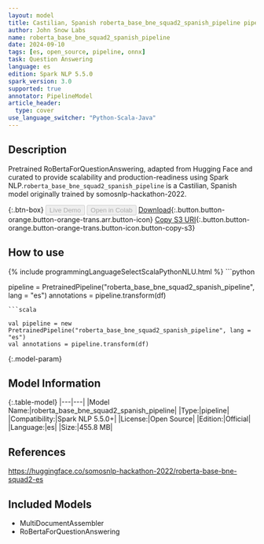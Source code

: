 ```yaml
---
layout: model
title: Castilian, Spanish roberta_base_bne_squad2_spanish_pipeline pipeline RoBertaForQuestionAnswering from somosnlp-hackathon-2022
author: John Snow Labs
name: roberta_base_bne_squad2_spanish_pipeline
date: 2024-09-10
tags: [es, open_source, pipeline, onnx]
task: Question Answering
language: es
edition: Spark NLP 5.5.0
spark_version: 3.0
supported: true
annotator: PipelineModel
article_header:
  type: cover
use_language_switcher: "Python-Scala-Java"
---
```


## Description

Pretrained RoBertaForQuestionAnswering, adapted from Hugging Face and curated to provide scalability and production-readiness using Spark NLP.`roberta_base_bne_squad2_spanish_pipeline` is a Castilian, Spanish model originally trained by somosnlp-hackathon-2022.

{:.btn-box}
<button class="button button-orange" disabled>Live Demo</button>
<button class="button button-orange" disabled>Open in Colab</button>
[Download](https://s3.amazonaws.com/auxdata.johnsnowlabs.com/public/models/roberta_base_bne_squad2_spanish_pipeline_es_5.5.0_3.0_1725987273026.zip){:.button.button-orange.button-orange-trans.arr.button-icon}
[Copy S3 URI](s3://auxdata.johnsnowlabs.com/public/models/roberta_base_bne_squad2_spanish_pipeline_es_5.5.0_3.0_1725987273026.zip){:.button.button-orange.button-orange-trans.button-icon.button-copy-s3}

## How to use



<div class="tabs-box" markdown="1">
{% include programmingLanguageSelectScalaPythonNLU.html %}
```python

pipeline = PretrainedPipeline("roberta_base_bne_squad2_spanish_pipeline", lang = "es")
annotations =  pipeline.transform(df)   

```
```scala

val pipeline = new PretrainedPipeline("roberta_base_bne_squad2_spanish_pipeline", lang = "es")
val annotations = pipeline.transform(df)

```
</div>

{:.model-param}
## Model Information

{:.table-model}
|---|---|
|Model Name:|roberta_base_bne_squad2_spanish_pipeline|
|Type:|pipeline|
|Compatibility:|Spark NLP 5.5.0+|
|License:|Open Source|
|Edition:|Official|
|Language:|es|
|Size:|455.8 MB|

## References

https://huggingface.co/somosnlp-hackathon-2022/roberta-base-bne-squad2-es

## Included Models

- MultiDocumentAssembler
- RoBertaForQuestionAnswering